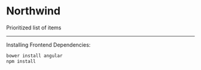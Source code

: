 # Northwind
Prioritized list of items

 - - -

Installing Frontend Dependencies:
```bash
bower install angular
npm install
```

